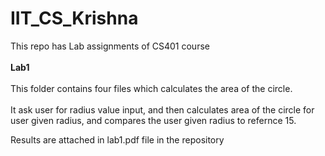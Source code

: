 # IIT_CS_Krishna <br/>
This repo has Lab assignments of CS401 course <br/><br/>
<b>Lab1</b><br/><br/>
This folder contains four files which calculates the area of the circle.<br/><br/>
It ask user for radius value input, and then calculates area of the circle for user given radius, and compares the user given radius to refernce 15.<br/>

Results are attached in lab1.pdf file in the repository
